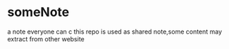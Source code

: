 # someNote
a note everyone can c
this repo is used as shared note,some content may extract from other website
